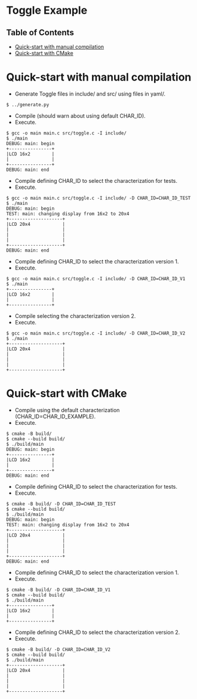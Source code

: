 # Toggle Example

## Table of Contents

- [Quick-start with manual compilation](#quick-start-with-manual-compilation)
- [Quick-start with CMake](#quick-start-with-cmake)

# Quick-start with manual compilation

- Generate Toggle files in include/ and src/ using files in yaml/.

```console
$ ../generate.py
```

- Compile (should warn about using default CHAR_ID).
- Execute.

```console
$ gcc -o main main.c src/toggle.c -I include/
$ ./main
DEBUG: main: begin
+----------------+
|LCD 16x2        |
|                |
+----------------+
DEBUG: main: end
```

- Compile defining CHAR_ID to select the characterization for tests.
- Execute.

```console
$ gcc -o main main.c src/toggle.c -I include/ -D CHAR_ID=CHAR_ID_TEST
$ ./main
DEBUG: main: begin
TEST: main: changing display from 16x2 to 20x4
+--------------------+
|LCD 20x4            |
|                    |
|                    |
|                    |
+--------------------+
DEBUG: main: end
```

- Compile defining CHAR_ID to select the characterization version 1.
- Execute.

```console
$ gcc -o main main.c src/toggle.c -I include/ -D CHAR_ID=CHAR_ID_V1
$ ./main
+----------------+
|LCD 16x2        |
|                |
+----------------+
```

- Compile selecting the characterization version 2.
- Execute.

```console
$ gcc -o main main.c src/toggle.c -I include/ -D CHAR_ID=CHAR_ID_V2
$ ./main
+--------------------+
|LCD 20x4            |
|                    |
|                    |
|                    |
+--------------------+
```

# Quick-start with CMake

- Compile using the default characterization (CHAR_ID=CHAR_ID_EXAMPLE).
- Execute.

```console
$ cmake -B build/
$ cmake --build build/
$ ./build/main
DEBUG: main: begin
+----------------+
|LCD 16x2        |
|                |
+----------------+
DEBUG: main: end
```

- Compile defining CHAR_ID to select the characterization for tests.
- Execute.

```console
$ cmake -B build/ -D CHAR_ID=CHAR_ID_TEST
$ cmake --build build/
$ ./build/main
DEBUG: main: begin
TEST: main: changing display from 16x2 to 20x4
+--------------------+
|LCD 20x4            |
|                    |
|                    |
|                    |
+--------------------+
DEBUG: main: end
```

- Compile defining CHAR_ID to select the characterization version 1.
- Execute.

```console
$ cmake -B build/ -D CHAR_ID=CHAR_ID_V1
$ cmake --build build/
$ ./build/main
+----------------+
|LCD 16x2        |
|                |
+----------------+
```

- Compile defining CHAR_ID to select the characterization version 2.
- Execute.

```console
$ cmake -B build/ -D CHAR_ID=CHAR_ID_V2
$ cmake --build build/
$ ./build/main
+--------------------+
|LCD 20x4            |
|                    |
|                    |
|                    |
+--------------------+
```
